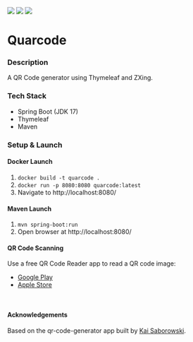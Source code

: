 ![](https://github.com/Lylio/image-repo/blob/master/logos/spring-boot.png?raw=true)
![](https://github.com/Lylio/image-repo/blob/master/logos/thymeleaf.png?raw=true)
![](https://github.com/Lylio/image-repo/blob/master/logos/qrcode.png?raw=true)

# Quarcode

### Description
A QR Code generator using Thymeleaf and ZXing.

### Tech Stack
- Spring Boot (JDK 17)
- Thymeleaf
- Maven

### Setup & Launch

#### Docker Launch
1. `docker build -t quarcode .`
2. `docker run -p 8080:8080 quarcode:latest`
3. Navigate to http://localhost:8080/

#### Maven Launch
1. `mvn spring-boot:run`
2. Open browser at http://localhost:8080/

#### QR Code Scanning
Use a free QR Code Reader app to read a QR code image:

- [Google Play](https://play.google.com/store/apps/details?id=tw.mobileapp.qrcode.banner)
- [Apple Store](https://apps.apple.com/us/app/qr-code-reader/id1200318119)

<br/>

#### Acknowledgements
Based on the qr-code-generator app built by [Kai Saborowski](https://github.com/ksbrwsk).

